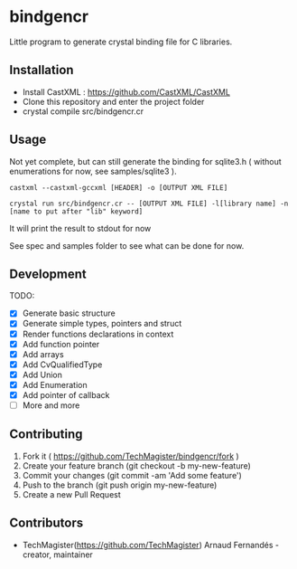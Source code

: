 # bindgencr

Little program to generate crystal binding file for C libraries.

## Installation

- Install CastXML : https://github.com/CastXML/CastXML
- Clone this repository and enter the project folder
- crystal compile src/bindgencr.cr


## Usage

Not yet complete, but can still generate the binding for sqlite3.h ( without enumerations for now, see samples/sqlite3 ).

```castxml --castxml-gccxml [HEADER] -o [OUTPUT XML FILE]```

```crystal run src/bindgencr.cr -- [OUTPUT XML FILE] -l[library name] -n [name to put after "lib" keyword]```

It will print the result to stdout for now

See spec and samples folder to see what can be done for now.

## Development

TODO:

- [x] Generate basic structure
- [x] Generate simple types, pointers and struct
- [x] Render functions declarations in context
- [x] Add function pointer
- [x] Add arrays
- [x] Add CvQualifiedType
- [x] Add Union
- [x] Add Enumeration
- [x] Add pointer of callback
- [ ] More and more

## Contributing

1. Fork it ( https://github.com/TechMagister/bindgencr/fork )
2. Create your feature branch (git checkout -b my-new-feature)
3. Commit your changes (git commit -am 'Add some feature')
4. Push to the branch (git push origin my-new-feature)
5. Create a new Pull Request

## Contributors

- TechMagister(https://github.com/TechMagister) Arnaud Fernandés - creator, maintainer
